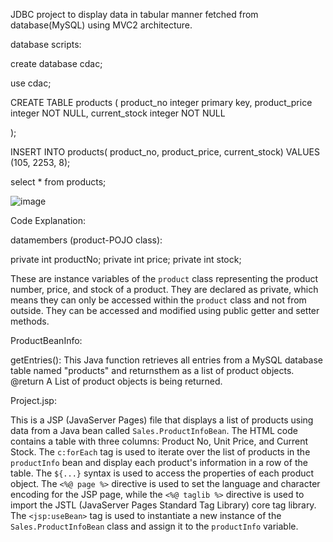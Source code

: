JDBC project to display data in tabular manner fetched from database(MySQL) using MVC2 architecture.

database scripts:

create database cdac;

use cdac;

CREATE TABLE products
(
    product_no integer primary key,
    product_price integer NOT NULL,
    current_stock integer NOT NULL
    
);

INSERT INTO products(
	product_no, product_price, current_stock)
	VALUES (105, 2253, 8);
 
select * from products;

![image](https://github.com/NikhilNaik21/MVC2/assets/111115551/4fc7cbd7-f6b7-415b-b56b-970f56106c62)


Code Explanation:


datamembers (product-POJO class):

private int productNo;
	private int price;
	private int stock;

These are instance variables of the `product` class representing the product number, price, and
 stock of a product. They are declared as private, which means they can only be accessed within the
`product` class and not from outside. They can be accessed and modified using public getter and
setter methods.

ProductBeanInfo:
 
getEntries():
This Java function retrieves all entries from a MySQL database table named "products" and returnsthem as a list of product objects.
@return A List of product objects is being returned.


Project.jsp:

This is a JSP (JavaServer Pages) file that displays a list of products using data from a Java bean called `Sales.ProductInfoBean`. The HTML code contains a table with three columns: Product No, Unit Price, and Current Stock. The `c:forEach` tag is used to iterate over the list of products in the `productInfo` bean and display each product's information in a row of the table. The `${...}` syntax is used to access the properties of each product object. The `<%@ page %>` directive is used to set the language and character encoding for the JSP page, while the `<%@ taglib %>` directive is used to import the JSTL (JavaServer Pages Standard Tag Library) core tag library. The `<jsp:useBean>` tag is used to instantiate a new instance of the `Sales.ProductInfoBean` class and assign it to the `productInfo` variable.
